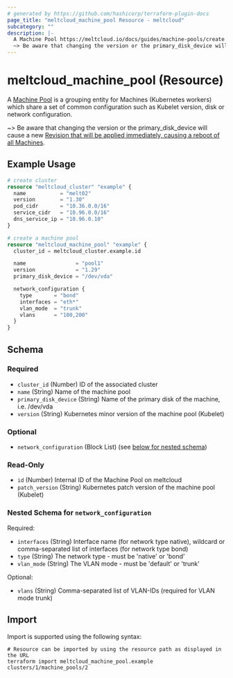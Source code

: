```yaml
---
# generated by https://github.com/hashicorp/terraform-plugin-docs
page_title: "meltcloud_machine_pool Resource - meltcloud"
subcategory: ""
description: |-
  A Machine Pool https://meltcloud.io/docs/guides/machine-pools/create.html is a grouping entity for Machines (Kubernetes workers) which share a set of common configuration such as Kubelet version, disk or network configuration.
  ~> Be aware that changing the version or the primary_disk_device will cause a new Revision that will be applied immediately, causing a reboot of all Machines https://meltcloud.io/docs/guides/machine-pools/upgrade.html#revisions.
---
```


# meltcloud_machine_pool (Resource)

A [Machine Pool](https://meltcloud.io/docs/guides/machine-pools/create.html) is a grouping entity for Machines (Kubernetes workers) which share a set of common configuration such as Kubelet version, disk or network configuration.

~> Be aware that changing the version or the primary_disk_device will cause a new [Revision that will be applied immediately, causing a reboot of all Machines](https://meltcloud.io/docs/guides/machine-pools/upgrade.html#revisions).

## Example Usage

```terraform
# create cluster
resource "meltcloud_cluster" "example" {
  name           = "melt02"
  version        = "1.30"
  pod_cidr       = "10.36.0.0/16"
  service_cidr   = "10.96.0.0/16"
  dns_service_ip = "10.96.0.10"
}

# create a machine pool
resource "meltcloud_machine_pool" "example" {
  cluster_id = meltcloud_cluster.example.id

  name                = "pool1"
  version             = "1.29"
  primary_disk_device = "/dev/vda"

  network_configuration {
    type       = "bond"
    interfaces = "eth*"
    vlan_mode  = "trunk"
    vlans      = "100,200"
  }
}
```

<!-- schema generated by tfplugindocs -->
## Schema

### Required

- `cluster_id` (Number) ID of the associated cluster
- `name` (String) Name of the machine pool
- `primary_disk_device` (String) Name of the primary disk of the machine, i.e. /dev/vda
- `version` (String) Kubernetes minor version of the machine pool (Kubelet)

### Optional

- `network_configuration` (Block List) (see [below for nested schema](#nestedblock--network_configuration))

### Read-Only

- `id` (Number) Internal ID of the Machine Pool on meltcloud
- `patch_version` (String) Kubernetes patch version of the machine pool (Kubelet)

<a id="nestedblock--network_configuration"></a>
### Nested Schema for `network_configuration`

Required:

- `interfaces` (String) Interface name (for network type native), wildcard or comma-separated list of interfaces (for network type bond)
- `type` (String) The network type - must be 'native' or 'bond'
- `vlan_mode` (String) The VLAN mode - must be 'default' or 'trunk'

Optional:

- `vlans` (String) Comma-separated list of VLAN-IDs (required for VLAN mode trunk)

## Import

Import is supported using the following syntax:

```shell
# Resource can be imported by using the resource path as displayed in the URL
terraform import meltcloud_machine_pool.example clusters/1/machine_pools/2
```
